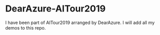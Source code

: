 # DearAzure-AITour2019
I have been part of AITour2019 arranged by DearAzure. I will add all my demos to this repo.
